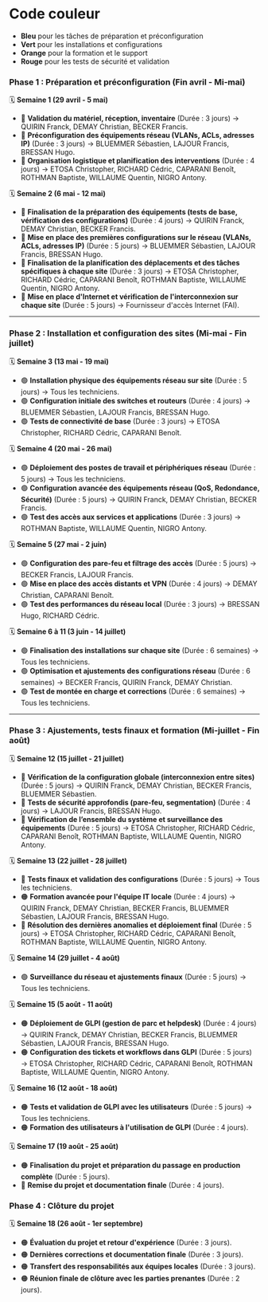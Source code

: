 # Code couleur

- **Bleu** pour les tâches de préparation et préconfiguration
- **Vert** pour les installations et configurations
- **Orange** pour la formation et le support
- **Rouge** pour les tests de sécurité et validation

### **Phase 1 : Préparation et préconfiguration (Fin avril - Mi-mai)**

🗓 **Semaine 1 (29 avril - 5 mai)**

- 🔵 **Validation du matériel, réception, inventaire** (Durée : 3 jours) → QUIRIN Franck, DEMAY Christian, BECKER Francis.
- 🔵 **Préconfiguration des équipements réseau (VLANs, ACLs, adresses IP)** (Durée : 3 jours) → BLUEMMER Sébastien, LAJOUR Francis, BRESSAN Hugo.
- 🔵 **Organisation logistique et planification des interventions** (Durée : 4 jours) → ETOSA Christopher, RICHARD Cédric, CAPARANI Benoît, ROTHMAN Baptiste, WILLAUME Quentin, NIGRO Antony.

🗓 **Semaine 2 (6 mai - 12 mai)**

- 🔵 **Finalisation de la préparation des équipements (tests de base, vérification des configurations)** (Durée : 4 jours) → QUIRIN Franck, DEMAY Christian, BECKER Francis.
- 🔵 **Mise en place des premières configurations sur le réseau (VLANs, ACLs, adresses IP)** (Durée : 5 jours) → BLUEMMER Sébastien, LAJOUR Francis, BRESSAN Hugo.
- 🔵 **Finalisation de la planification des déplacements et des tâches spécifiques à chaque site** (Durée : 3 jours) → ETOSA Christopher, RICHARD Cédric, CAPARANI Benoît, ROTHMAN Baptiste, WILLAUME Quentin, NIGRO Antony.
- 🔵 **Mise en place d'Internet et vérification de l'interconnexion sur chaque site** (Durée : 5 jours) → Fournisseur d'accès Internet (FAI).

---

### **Phase 2 : Installation et configuration des sites (Mi-mai - Fin juillet)**

🗓 **Semaine 3 (13 mai - 19 mai)**

- 🟢 **Installation physique des équipements réseau sur site** (Durée : 5 jours) → Tous les techniciens.
- 🟢 **Configuration initiale des switches et routeurs** (Durée : 4 jours) → BLUEMMER Sébastien, LAJOUR Francis, BRESSAN Hugo.
- 🟢 **Tests de connectivité de base** (Durée : 3 jours) → ETOSA Christopher, RICHARD Cédric, CAPARANI Benoît.

🗓 **Semaine 4 (20 mai - 26 mai)**

- 🟢 **Déploiement des postes de travail et périphériques réseau** (Durée : 5 jours) → Tous les techniciens.
- 🟢 **Configuration avancée des équipements réseau (QoS, Redondance, Sécurité)** (Durée : 5 jours) → QUIRIN Franck, DEMAY Christian, BECKER Francis.
- 🟢 **Test des accès aux services et applications** (Durée : 3 jours) → ROTHMAN Baptiste, WILLAUME Quentin, NIGRO Antony.

🗓 **Semaine 5 (27 mai - 2 juin)**

- 🟢 **Configuration des pare-feu et filtrage des accès** (Durée : 5 jours) → BECKER Francis, LAJOUR Francis.
- 🟢 **Mise en place des accès distants et VPN** (Durée : 4 jours) → DEMAY Christian, CAPARANI Benoît.
- 🟢 **Test des performances du réseau local** (Durée : 3 jours) → BRESSAN Hugo, RICHARD Cédric.

🗓 **Semaine 6 à 11 (3 juin - 14 juillet)**

- 🟢 **Finalisation des installations sur chaque site** (Durée : 6 semaines) → Tous les techniciens.
- 🟢 **Optimisation et ajustements des configurations réseau** (Durée : 6 semaines) → BECKER Francis, QUIRIN Franck, DEMAY Christian.
- 🟢 **Test de montée en charge et corrections** (Durée : 6 semaines) → Tous les techniciens.

---

### **Phase 3 : Ajustements, tests finaux et formation (Mi-juillet - Fin août)**

🗓 **Semaine 12 (15 juillet - 21 juillet)**

- 🔴 **Vérification de la configuration globale (interconnexion entre sites)** (Durée : 5 jours) → QUIRIN Franck, DEMAY Christian, BECKER Francis, BLUEMMER Sébastien.
- 🔴 **Tests de sécurité approfondis (pare-feu, segmentation)** (Durée : 4 jours) → LAJOUR Francis, BRESSAN Hugo.
- 🔴 **Vérification de l’ensemble du système et surveillance des équipements** (Durée : 5 jours) → ETOSA Christopher, RICHARD Cédric, CAPARANI Benoît, ROTHMAN Baptiste, WILLAUME Quentin, NIGRO Antony.

🗓 **Semaine 13 (22 juillet - 28 juillet)**

- 🔴 **Tests finaux et validation des configurations** (Durée : 5 jours) → Tous les techniciens.
- 🟠 **Formation avancée pour l'équipe IT locale** (Durée : 4 jours) → QUIRIN Franck, DEMAY Christian, BECKER Francis, BLUEMMER Sébastien, LAJOUR Francis, BRESSAN Hugo.
- 🔴 **Résolution des dernières anomalies et déploiement final** (Durée : 5 jours) → ETOSA Christopher, RICHARD Cédric, CAPARANI Benoît, ROTHMAN Baptiste, WILLAUME Quentin, NIGRO Antony.

🗓 **Semaine 14 (29 juillet - 4 août)**

- 🟢 **Surveillance du réseau et ajustements finaux** (Durée : 5 jours) → Tous les techniciens.

🗓 **Semaine 15 (5 août - 11 août)**

- 🟠 **Déploiement de GLPI (gestion de parc et helpdesk)** (Durée : 4 jours) → QUIRIN Franck, DEMAY Christian, BECKER Francis, BLUEMMER Sébastien, LAJOUR Francis, BRESSAN Hugo.
- 🟠 **Configuration des tickets et workflows dans GLPI** (Durée : 5 jours) → ETOSA Christopher, RICHARD Cédric, CAPARANI Benoît, ROTHMAN Baptiste, WILLAUME Quentin, NIGRO Antony.

🗓 **Semaine 16 (12 août - 18 août)**

- 🟠 **Tests et validation de GLPI avec les utilisateurs** (Durée : 5 jours) → Tous les techniciens.
- 🟠 **Formation des utilisateurs à l'utilisation de GLPI** (Durée : 4 jours).

🗓 **Semaine 17 (19 août - 25 août)**

- 🟠 **Finalisation du projet et préparation du passage en production complète** (Durée : 5 jours).
- 🔴 **Remise du projet et documentation finale** (Durée : 4 jours).


### **Phase 4 :  Clôture du projet**

🗓 **Semaine 18 (26 août - 1er septembre)**

- 🟠 **Évaluation du projet et retour d'expérience** (Durée : 3 jours).
- 🟠 **Dernières corrections et documentation finale** (Durée : 3 jours).
- 🟠 **Transfert des responsabilités aux équipes locales** (Durée : 3 jours).
- 🟠 **Réunion finale de clôture avec les parties prenantes** (Durée : 2 jours).